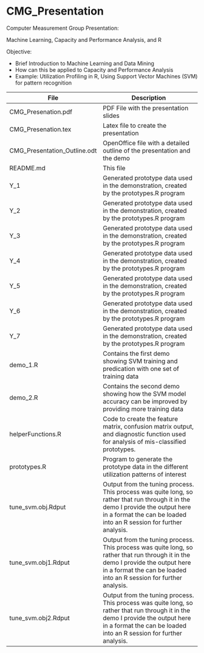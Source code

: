 CMG_Presentation
================

Computer Measurement Group Presentation: 


Machine Learning, Capacity and Performance Analysis, and R

Objective:
- Brief Introduction to Machine Learning and Data Mining
- How can this be applied to Capacity and Performance Analysis
- Example: Utilization Profiling in R, Using Support Vector Machines (SVM) for pattern recognition 

File                            | Description
------------------------------- |  -----------------------------------------------
CMG_Presenation.pdf 			| PDF File with the presentation slides
CMG_Presenation.tex 			| Latex file to create the presentation
CMG_Presentation_Outline.odt 	| OpenOffice file with a detailed outline of the presentation and the demo
README.md 						| This file
Y_1 							| Generated prototype data used in the demonstration, created by the prototypes.R program
Y_2 							| Generated prototype data used in the demonstration, created by the prototypes.R program
Y_3 							| Generated prototype data used in the demonstration, created by the prototypes.R program
Y_4 							| Generated prototype data used in the demonstration, created by the prototypes.R program
Y_5 							| Generated prototype data used in the demonstration, created by the prototypes.R program
Y_6 							| Generated prototype data used in the demonstration, created by the prototypes.R program
Y_7 							| Generated prototype data used in the demonstration, created by the prototypes.R program
demo_1.R 						| Contains the first demo showing SVM training and predication with one set of training data
demo_2.R 						| Contains the second demo showing how the SVM model accuracy can be improved by providing more training data
helperFunctions.R 				| Code to create the feature matrix, confusion matrix output, and diagnostic function used for analysis of mis-classified prototypes.
prototypes.R 					| Program to generate the prototype data in the different utilization patterns of interest
tune_svm.obj.Rdput 				| Output from the tuning process.  This process was quite long, so rather that run through it in the demo I provide the output here in a format the can be loaded into an R session for further analysis.
tune_svm.obj1.Rdput 			| Output from the tuning process.  This process was quite long, so rather that run through it in the demo I provide the output here in a format the can be loaded into an R session for further analysis.
tune_svm.obj2.Rdput 			| Output from the tuning process.  This process was quite long, so rather that run through it in the demo I provide the output here in a format the can be loaded into an R session for further analysis.

